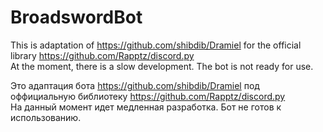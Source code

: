 # BroadswordBot

This is adaptation of https://github.com/shibdib/Dramiel for the official library https://github.com/Rapptz/discord.py <br/>
At the moment, there is a slow development. The bot is not ready for use. <br/>

Это адаптация бота https://github.com/shibdib/Dramiel под оффициальную библиотеку https://github.com/Rapptz/discord.py <br/>
На данный момент идет медленная разработка. Бот не готов к использованию. <br/>
